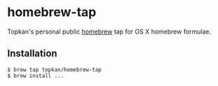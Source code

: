 # homebrew-tap

Topkan's personal public [homebrew](https://brew.sh/) tap for OS X homebrew formulae.

## Installation

```
$ brew tap topkan/homebrew-tap
$ brew install ...
```
